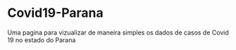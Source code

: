 # Covid19-Parana
Uma pagina para vizualizar de maneira simples os dados de casos de Covid 19  no estado do Parana
